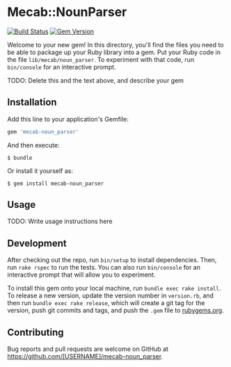 # Mecab::NounParser

[![Build Status](https://travis-ci.org/kami30k/mecab-noun_parser.svg)](https://travis-ci.org/kami30k/mecab-noun_parser)
[![Gem Version](https://badge.fury.io/rb/mecab-noun_parser.svg)](http://badge.fury.io/rb/mecab-noun_parser)

Welcome to your new gem! In this directory, you'll find the files you need to be able to package up your Ruby library into a gem. Put your Ruby code in the file `lib/mecab/noun_parser`. To experiment with that code, run `bin/console` for an interactive prompt.

TODO: Delete this and the text above, and describe your gem

## Installation

Add this line to your application's Gemfile:

```ruby
gem 'mecab-noun_parser'
```

And then execute:

    $ bundle

Or install it yourself as:

    $ gem install mecab-noun_parser

## Usage

TODO: Write usage instructions here

## Development

After checking out the repo, run `bin/setup` to install dependencies. Then, run `rake rspec` to run the tests. You can also run `bin/console` for an interactive prompt that will allow you to experiment.

To install this gem onto your local machine, run `bundle exec rake install`. To release a new version, update the version number in `version.rb`, and then run `bundle exec rake release`, which will create a git tag for the version, push git commits and tags, and push the `.gem` file to [rubygems.org](https://rubygems.org).

## Contributing

Bug reports and pull requests are welcome on GitHub at https://github.com/[USERNAME]/mecab-noun_parser.
